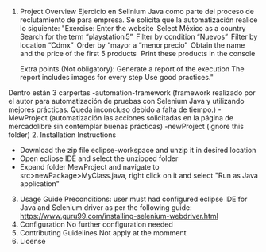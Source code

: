 1. Project Overview
Ejercicio en Selinium Java como parte del proceso de reclutamiento de para empresa.
 Se solicita que la automatización realice lo siguiente:
 "Exercise:
 	Enter the website  
	Select México as a country  
	Search for the term “playstation 5”  
	Filter by condition “Nuevos”  
	Filter by location “Cdmx”  
	Order by “mayor a “menor precio”  
	Obtain the name and the price of the first 5 products  
	Print these products in the console  
	
	Extra points (Not obligatory): 
	Generate a report of the execution 
	The report includes images for every step 
	Use good practices."
	
Dentro están 3 carpertas
 -automation-framework (framework realizado por el autor para automatización de pruebas con Selenium Java y utilizando mejores prácticas. Queda inconcluso debido a falta de tiempo.)
 -MewProject (automatización las acciones solicitadas en la página de mercadolibre sin contemplar buenas prácticas)
 -newProject (ignore this folder)
2.  Installation Instructions
- Download the zip file eclipse-workspace and unzip it in desired location
- Open eclipse IDE and select the unzipped folder
- Expand folder MewProject and navigate to src>newPackage>MyClass.java, right click on it and select "Run as Java application"
3. Usage Guide
Preconditions: user must had configured eclipse IDE for Java and Selenium driver as per the following guide: https://www.guru99.com/installing-selenium-webdriver.html
4. Configuration
No further configuration needed
5. Contributing Guidelines
 Not apply at the momment
6. License
